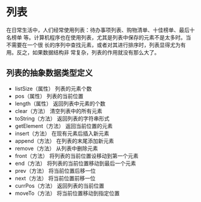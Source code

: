 # 列表
在日常生活中，人们经常使用列表：待办事项列表、购物清单、十佳榜单、最后十名榜单 等。计算机程序也在使用列表，尤其是列表中保存的元素不是太多时。当不需要在一个很 长的序列中查找元素，或者对其进行排序时，列表显得尤为有用。反之，如果数据结构非 常复杂，列表的作用就没有那么大了。

## 列表的抽象数据类型定义
- listSize（属性） 列表的元素个数 
- pos（属性） 列表的当前位置 
- length（属性） 返回列表中元素的个数 
- clear（方法） 清空列表中的所有元素 
- toString（方法） 返回列表的字符串形式 
- getElement（方法） 返回当前位置的元素 
- insert（方法） 在现有元素后插入新元素 
- append（方法） 在列表的末尾添加新元素 
- remove（方法） 从列表中删除元素 
- front（方法） 将列表的当前位置设移动到第一个元素 
- end（方法） 将列表的当前位置移动到最后一个元素 
- prev（方法） 将当前位置后移一位 
- next（方法） 将当前位置前移一位 
- currPos（方法） 返回列表的当前位置 
- moveTo（方法） 将当前位置移动到指定位置

